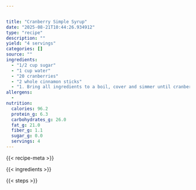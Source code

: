 ```yaml
---


title: "Cranberry Simple Syrup"
date: "2025-08-21T10:44:26.934912"
type: "recipe"
description: ""
yield: "4 servings"
categories: []
source: ""
ingredients:
  - "1/2 cup sugar"
  - "1 cup water"
  - "20 cranberries"
  - "2 whole cinnamon sticks"
  - "1. Bring all ingredients to a boil, cover and simmer until cranberries burst, press juice out of berries, let cool and strain (likely twice, once with standard spaghetti strainer and once with wire mesh strainer)"
allergens:
  -
nutrition:
  calories: 96.2
  protein_g: 6.3
  carbohydrates_g: 26.0
  fat_g: 21.0
  fiber_g: 1.1
  sugar_g: 0.0
  servings: 4
---
```


{{< recipe-meta >}}

{{< ingredients >}}

{{< steps >}}

